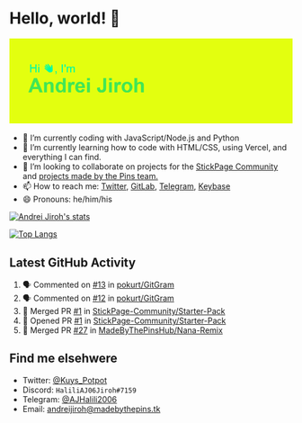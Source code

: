 # Hello, world! 👋

![](https://raw.githubusercontent.com/AndreiJirohHaliliDev2006/AndreiJirohHaliliDev2006/master/header.png)

- 🔭 I’m currently coding with JavaScript/Node.js and Python
- 🌱 I’m currently learning how to code with HTML/CSS, using Vercel, and everything I can find.
- 👯 I’m looking to collaborate on projects for the [StickPage Community](https://github.com/StickPage-Community) and [projects made by the Pins team.](https://github.com/MadeByThePinsHub)
- 📫 How to reach me: [Twitter](https://twitter.com/Kuys_Potpot), [GitLab](https://www.gitlab.com/AndreiJirohHaliliDev2006), [Telegram](https://t.me/AJHalili2006), [Keybase](https://keybase.io/ajhalilidev06)
- 😄 Pronouns: he/him/his

[![Andrei Jiroh's stats](https://gh-readme-stats-thepinsteam.vercel.app/api?username=AndreiJirohHaliliDev2006&count_private=true&include_all_commits=true)](https://github.com/anuraghazra/github-readme-stats)

[![Top Langs](https://gh-readme-stats-thepinsteam.vercel.app/api/top-langs/?username=AndreiJirohHaliliDev2006&layout=compact)](https://github.com/anuraghazra/github-readme-stats)

## Latest GitHub Activity

<!--START_SECTION:activity-->
1. 🗣 Commented on [#13](https://github.com//pokurt/GitGram/issues/13) in [pokurt/GitGram](https://github.com//pokurt/GitGram)
2. 🗣 Commented on [#12](https://github.com//pokurt/GitGram/issues/12) in [pokurt/GitGram](https://github.com//pokurt/GitGram)
3. 🎉 Merged PR [#1](https://github.com//StickPage-Community/Starter-Pack/pull/1) in [StickPage-Community/Starter-Pack](https://github.com//StickPage-Community/Starter-Pack)
4. 💪 Opened PR [#1](https://github.com//StickPage-Community/Starter-Pack/pull/1) in [StickPage-Community/Starter-Pack](https://github.com//StickPage-Community/Starter-Pack)
5. 🎉 Merged PR [#27](https://github.com//MadeByThePinsHub/Nana-Remix/pull/27) in [MadeByThePinsHub/Nana-Remix](https://github.com//MadeByThePinsHub/Nana-Remix)
<!--END_SECTION:activity-->

## Find me elsehwere

* Twitter: [@Kuys_Potpot](https://twitter.com)
* Discord: `HaliliAJ06Jiroh#7159`
* Telegram: [@AJHalili2006](https://telegram.dog/AJHalili2006)
* Email: <andreijiroh@madebythepins.tk>
